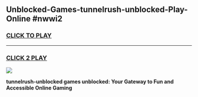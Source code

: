 
## Unblocked-Games-tunnelrush-unblocked-Play-Online #nwwi2
<h3>
<a href="https://news.freeplayer.one?title=tunnelrush-unblocked&ref=3">CLICK TO PLAY</a></h3>
<hr>

<h3>
<a href="https://news.freeplayer.one?title=tunnelrush-unblocked&ref=3">CLICK 2 PLAY</a>
  
</h3>

<a href="https://news.freeplayer.one?title=tunnelrush-unblocked&ref=3"><img src="https://clearcache.store/games.png"></a>


**tunnelrush-unblocked games unblocked: Your Gateway to Fun and Accessible Online Gaming**
